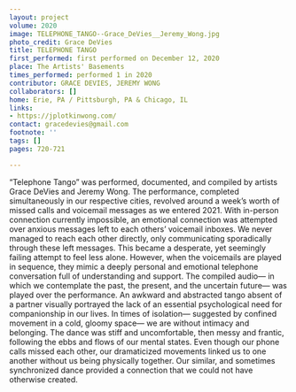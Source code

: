 ```yaml
---
layout: project
volume: 2020
image: TELEPHONE_TANGO--Grace_DeVies__Jeremy_Wong.jpg
photo_credit: Grace DeVies
title: TELEPHONE TANGO
first_performed: first performed on December 12, 2020
place: The Artists' Basements
times_performed: performed 1 in 2020
contributor: GRACE DEVIES, JEREMY WONG
collaborators: []
home: Erie, PA / Pittsburgh, PA & Chicago, IL
links:
- https://jplotkinwong.com/
contact: gracedevies@gmail.com
footnote: ''
tags: []
pages: 720-721

---
```


“Telephone Tango” was performed, documented, and compiled by artists Grace DeVies and Jeremy Wong. The performance, completed simultaneously in our respective cities, revolved around a week’s worth of missed calls and voicemail messages as we entered 2021.
With in-person connection currently impossible, an emotional connection was attempted over anxious messages left to each others’ voicemail inboxes. We never managed to reach each other directly, only communicating sporadically through these left messages. This became a desperate, yet seemingly failing attempt to feel less alone. However, when the voicemails are played in sequence, they mimic a deeply personal and emotional telephone conversation full of understanding and support. The compiled audio— in which we contemplate the past, the present, and the uncertain future— was played over the performance.
An awkward and abstracted tango absent of a partner visually portrayed the lack of an essential psychological need for companionship in our lives. In times of isolation— suggested by confined movement in a cold, gloomy space— we are without intimacy and belonging. The dance was stiff and uncomfortable, then messy and frantic, following the ebbs and flows of our mental states. Even though our phone calls missed each other, our dramaticized movements linked us to one another without us being physically together. Our similar, and sometimes synchronized dance provided a connection that we could not have otherwise created.
